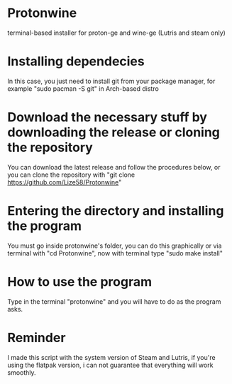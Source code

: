 # Protonwine
terminal-based installer for proton-ge and wine-ge (Lutris and steam only) 

# Installing dependecies
In this case, you just need to install git from your package manager, for example "sudo pacman -S git" in Arch-based distro

# Download the necessary stuff by downloading the release or cloning the repository
You can download the latest release and follow the procedures below, or you can clone the repository with "git clone https://github.com/Lize58/Protonwine"

# Entering the directory and installing the program
You must go inside protonwine's folder, you can do this graphically or via terminal with "cd Protonwine", now with terminal type "sudo make install" 

# How to use the program
Type in the terminal "protonwine" and you will have to do as the program asks.

# Reminder
I made this script with the system version of Steam and Lutris, if you're using the flatpak version, i can not guarantee that everything will work smoothly.
